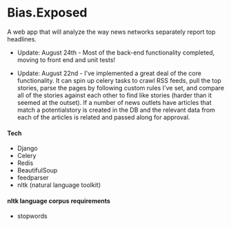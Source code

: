 # Bias.Exposed #

A web app that will analyze the way news networks separately report top headlines.


* Update: August 24th - Most of the back-end functionality completed, moving to front end and unit tests!

* Update: August 22nd - I've implemented a great deal of the core functionality.  It can spin up celery tasks to crawl RSS feeds, pull the top stories, parse the pages by following custom rules I've set, and compare all of the stories against each other to find like stories (harder than it seemed at the outset).  If a number of news outlets have articles that match a potentialstory is created in the DB and the relevant data from each of the articles is related and passed along for approval. 

#### Tech ####
* Django
* Celery
* Redis
* BeautifulSoup
* feedparser
* nltk (natural language toolkit)

#### nltk language corpus requirements ####
* stopwords
